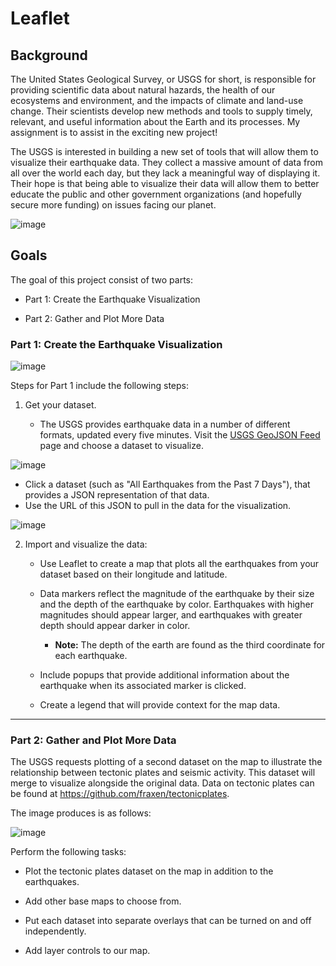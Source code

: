 # Leaflet
## Background

The United States Geological Survey, or USGS for short, is responsible for providing scientific data about natural hazards, the health of our ecosystems and environment, and the impacts of climate and land-use change. Their scientists develop new methods and tools to supply timely, relevant, and useful information about the Earth and its processes. My assignment is to assist in the exciting new project!

The USGS is interested in building a new set of tools that will allow them to visualize their earthquake data. They collect a massive amount of data from all over the world each day, but they lack a meaningful way of displaying it. Their hope is that being able to visualize their data will allow them to better educate the public and other government organizations (and hopefully secure more funding) on issues facing our planet.

![image](https://user-images.githubusercontent.com/99145651/177842021-8d53324b-70ca-468b-9c31-371a3323804c.png)


## Goals

The goal of this project consist of two parts: 

* Part 1: Create the Earthquake Visualization 

* Part 2: Gather and Plot More Data 

### Part 1: Create the Earthquake Visualization

![image](https://user-images.githubusercontent.com/99145651/177845562-2dc6363e-6b38-4590-b835-1b648fe2ee71.png)

Steps for Part 1 include the following steps:

1. Get your dataset.  

   * The USGS provides earthquake data in a number of different formats, updated every five minutes. Visit the [USGS GeoJSON Feed](http://earthquake.usgs.gov/earthquakes/feed/v1.0/geojson.php) page and choose a dataset to visualize. 

![image](https://user-images.githubusercontent.com/99145651/177845998-663bc9cf-fba6-4f2f-8c81-ad85eb325717.png)

  * Click a dataset (such as "All Earthquakes from the Past 7 Days"), that provides a JSON representation of that data.
 * Use the URL of this JSON to pull in the data for the visualization. 

 ![image](https://user-images.githubusercontent.com/99145651/177846479-cb752fd8-3331-42f9-a012-56f9477e3db0.png)

2. Import and visualize the data: 

   * Use Leaflet to create a map that plots all the earthquakes from your dataset based on their longitude and latitude.

   * Data markers reflect the magnitude of the earthquake by their size and the depth of the earthquake by color. Earthquakes with higher magnitudes should appear          larger, and earthquakes with greater depth should appear darker in color.

       * **Note:** The depth of the earth are found as the third coordinate for each earthquake.

   * Include popups that provide additional information about the earthquake when its associated marker is clicked.

   * Create a legend that will provide context for the map data.

   

- - -

### Part 2: Gather and Plot More Data 

The USGS requests plotting  of a second dataset on the map to illustrate the relationship between tectonic plates and seismic activity. This dataset will merge to visualize alongside the original data. Data on tectonic plates can be found at <https://github.com/fraxen/tectonicplates>.

The image produces is as follows:

![image](https://user-images.githubusercontent.com/99145651/177850841-34bbaee8-da5c-440c-9067-e97ee95c2791.png)

Perform the following tasks: 

* Plot the tectonic plates dataset on the map in addition to the earthquakes.

* Add other base maps to choose from.

* Put each dataset into separate overlays that can be turned on and off independently.

* Add layer controls to our map.
